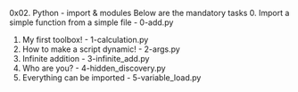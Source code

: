 0x02. Python - import & modules
Below are the mandatory tasks
0. Import a simple function from a simple file - 0-add.py
1. My first toolbox! - 1-calculation.py
2. How to make a script dynamic! - 2-args.py
3. Infinite addition - 3-infinite_add.py
4. Who are you? - 4-hidden_discovery.py
5. Everything can be imported - 5-variable_load.py
